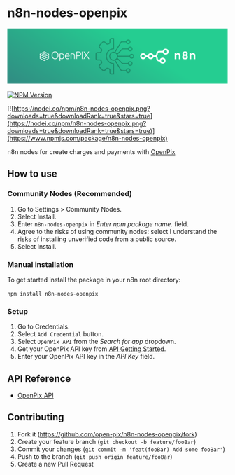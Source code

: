 # n8n-nodes-openpix

![OpenPix N8N logo](img/openpix-n8n.png)

[![NPM Version](https://badge.fury.io/js/n8n-nodes-openpix.svg?style=flat)](https://npmjs.org/package/n8n-nodes-openpix)

[![https://nodei.co/npm/n8n-nodes-openpix.png?downloads=true&downloadRank=true&stars=true](https://nodei.co/npm/n8n-nodes-openpix.png?downloads=true&downloadRank=true&stars=true)](https://www.npmjs.com/package/n8n-nodes-openpix)

n8n nodes for create charges and payments with [OpenPix](https://openpix.com.br)

## How to use

### Community Nodes (Recommended)

1. Go to Settings > Community Nodes.
2. Select Install.
3. Enter `n8n-nodes-openpix` in _Enter npm package name._ field.
4. Agree to the risks of using community nodes: select I understand the risks of installing unverified code from a public source.
5. Select Install.

### Manual installation

To get started install the package in your n8n root directory:

`npm install n8n-nodes-openpix`

### Setup

1. Go to Credentials.
2. Select `Add Credential` button.
3. Select `OpenPix API` from the _Search for app_ dropdown.
4. Get your OpenPix API key from [API Getting Started](https://developers.openpix.com.br/docs/apis/api-getting-started).
5. Enter your OpenPix API key in the _API Key_ field.

## API Reference

- [OpenPix API](https://developers.openpix.com.br/docs/apis/api-getting-started)

## Contributing

1. Fork it (<https://github.com/open-pix/n8n-nodes-openpix/fork>)
2. Create your feature branch (`git checkout -b feature/fooBar`)
3. Commit your changes (`git commit -m 'feat(fooBar) Add some fooBar'`)
4. Push to the branch (`git push origin feature/fooBar`)
5. Create a new Pull Request
